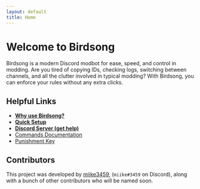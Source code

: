 ```yaml
---
layout: default
title: Home
---
```


# Welcome to Birdsong

Birdsong is a modern Discord modbot for ease, speed, and control in modding. Are you tired of copying IDs, checking logs, switching between channels, and all the clutter involved in typical modding? With Birdsong, you can enforce your rules without any extra clicks.

## Helpful Links

- **[Why use Birdsong?](/why)**
- **[Quick Setup](/setup)**
- **[Discord Server (get help)](https://discord.gg/4EzY2hmrTF)**
- [Commands Documentation](/docs)
- [Punishment Key](/pkey)

## Contributors

This project was developed by [miike3459](https://github.com/miike3459), (`miike#3459` on Discord), along with a bunch of other contributors who will be named soon.
